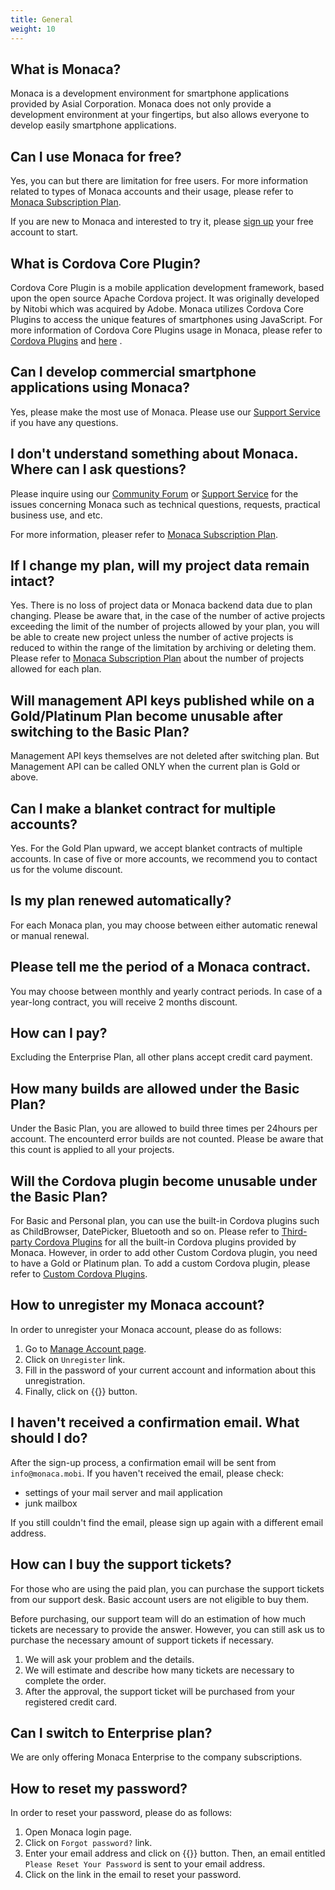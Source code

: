```yaml
---
title: General
weight: 10
---
```


## What is Monaca?

Monaca is a development environment for smartphone applications provided
by Asial Corporation. Monaca does not only provide a development
environment at your fingertips, but also allows everyone to develop
easily smartphone applications.

## Can I use Monaca for free?

Yes, you can but there are limitation for free users. For more
information related to types of Monaca accounts and their usage, please
refer to [Monaca Subscription Plan](https://monaca.io/pricing.html).

If you are new to Monaca and interested to try it, please [sign up](https://monaca.mobi/en/signup) your free account to start.

## What is Cordova Core Plugin?

Cordova Core Plugin is a mobile application development framework, based
upon the open source Apache Cordova project. It was originally developed
by Nitobi which was acquired by Adobe. Monaca utilizes Cordova Core
Plugins to access the unique features of smartphones using JavaScript.
For more information of Cordova Core Plugins usage in Monaca, please
refer to [Cordova Plugins](/en/products_guide/monaca_ide/dependencies/cordova_plugin) and [here](https://cordova.apache.org/docs/en/latest/) .

## Can I develop commercial smartphone applications using Monaca?

Yes, please make the most use of Monaca. Please use our [Support Service](https://monaca.io/service/index.html) if you have any questions.

## I don't understand something about Monaca. Where can I ask questions?

Please inquire using our [Community Forum](https://community.onsen.io/) or
[Support Service](https://monaca.io/service/index.html) for the issues
concerning Monaca such as technical questions, requests, practical
business use, and etc.

For more information, pleaser refer to [Monaca Subscription Plan](https://monaca.io/pricing.html).

## If I change my plan, will my project data remain intact?

Yes. There is no loss of project data or Monaca backend data due to plan
changing. Please be aware that, in the case of the number of active
projects exceeding the limit of the number of projects allowed by your
plan, you will be able to create new project unless the number of active
projects is reduced to within the range of the limitation by archiving
or deleting them. Please refer to [Monaca Subscription Plan](https://monaca.io/pricing.html) about the number of projects
allowed for each plan.

## Will management API keys published while on a Gold/Platinum Plan become unusable after switching to the Basic Plan?

Management API keys themselves are not deleted after switching plan. But
Management API can be called ONLY when the current plan is Gold or
above.

## Can I make a blanket contract for multiple accounts?

Yes. For the Gold Plan upward, we accept blanket contracts of multiple
accounts. In case of five or more accounts, we recommend you to contact
us for the volume discount.

## Is my plan renewed automatically?

For each Monaca plan, you may choose between either automatic renewal or
manual renewal.

## Please tell me the period of a Monaca contract.

You may choose between monthly and yearly contract periods. In case of a
year-long contract, you will receive 2 months discount.

## How can I pay?

Excluding the Enterprise Plan, all other plans accept credit card
payment.

## How many builds are allowed under the Basic Plan?

Under the Basic Plan, you are allowed to build three times per 24hours
per account. The encounterd error builds are not counted. Please be
aware that this count is applied to all your projects.

## Will the Cordova plugin become unusable under the Basic Plan?

For Basic and Personal plan, you can use the built-in Cordova plugins
such as ChildBrowser, DatePicker, Bluetooth and so on. Please refer to [Third-party Cordova Plugins](/en/reference/third_party_phonegap) for all the built-in Cordova plugins
provided by Monaca. However, in order to add other Custom Cordova
plugin, you need to have a Gold or Platinum plan. To add a custom
Cordova plugin, please refer to [Custom Cordova Plugins](/en/products_guide/monaca_ide/dependencies/custom_cordova_plugin).

## How to unregister my Monaca account?

In order to unregister your Monaca account, please do as follows:

1.  Go to [Manage Account page](https://monaca.mobi/en/account/edit).
2.  Click on `Unregister` link.
3.  Fill in the password of your current account and information about this unregistration.
4.  Finally, click on {{<guilabel name="Unregister">}} button.

## I haven't received a confirmation email. What should I do?

After the sign-up process, a confirmation email will be sent from
`info@monaca.mobi`. If you haven't received the email, please check:

-   settings of your mail server and mail application
-   junk mailbox

If you still couldn't find the email, please sign up again with a
different email address.

## How can I buy the support tickets?

For those who are using the paid plan, you can purchase the support
tickets from our support desk. Basic account users are not eligible to
buy them.

Before purchasing, our support team will do an estimation of how much
tickets are necessary to provide the answer. However, you can still ask
us to purchase the necessary amount of support tickets if necessary.

1.  We will ask your problem and the details.
2.  We will estimate and describe how many tickets are necessary to
    complete the order.
3.  After the approval, the support ticket will be purchased from your
    registered credit card.

## Can I switch to Enterprise plan?

We are only offering Monaca Enterprise to the company subscriptions.

## How to reset my password?

In order to reset your password, please do as follows:

1.  Open Monaca login page.
2.  Click on `Forgot password?` link.
3.  Enter your email address and click on {{<guilabel name="request E-mail">}} button. Then, an email entitled `Please Reset Your Password` is sent to your email address.
4.  Click on the link in the email to reset your password.

